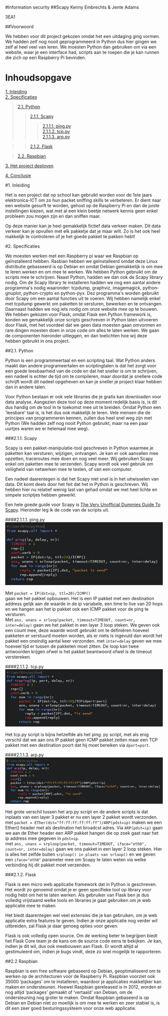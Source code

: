 #Information security
##Scapy
Kenny Embrechts & Jente Adams

3EA1

##Voorwoord

We hebben voor dit project gekozen omdat het een uitdaging ging vormen. We hadden zelf nog nooit geprogrammeerd in Python dus hier gingen we zelf al heel veel van leren. We moesten Python dan gebruiken om via een website, waar je een interface had, scripts aan te roepen die je kan runnen die zich op een Raspberry Pi bevinden.


# Inhoudsopgave

[1. Inleiding](#Inleiding)</br>
[2. Specificaties](#Specificaties)</br>
>[2.1. Python](#Python)</br>
>>[2.1.1. Scapy](#Scapy)</br>
>>>[2.1.1.1. ping.py](#ping)</br>
>>>[2.1.1.2. tcp.py](#TCP)</br>
>>>[2.1.1.3. arp.py](#ARP)</br>

>>[2.1.2. Flask](#Flask)</br>

>[2.2. Raspbian](#raspbian)</br>

[3. Het project deployen](#deploy)

[4. Conclusie](#Conclusie)

#1. Inleiding

Het is een project dat op school kan gebruikt worden voor de 1ste jaars elektronica-ICT om zo hun packet sniffing skills te verbeteren. Er dient naar een website gesurft te worden, gehost op de Raspberry Pi en dan de juiste instellingen kiezen, wat met al een klein beetje netwerk kennis geen enkel probleem zou mogen zijn en dan sniffen maar.

Op deze manier kan je heel gemakkelijk fictief data verkeer maken. Dit data verkeer kan je opvullen met elk pakketje dat je maar wilt. Zo is het ook heel makkelijk te controleren of je het goede pakket te pakken hebt!

#2. Specificaties

We moesten werken met een Raspberry pi waar we Raspbian op geïnstalleerd hebben. Rasbian hebben we geïnstalleerd omdat deze Linux distributie gebasseerd is op Debian en omdat Debian gemakkelijk is om mee te leren werken en om mee te werken. We hebben Python gebruikt om de scripts mee te schrijven. Naast Python, hadden we dan ook de Scapy library nodig. Om de Scapy library te installeren hadden we nog een aantal andere programma's nodig waaronder: tcpdump, graphviz, imagemagick, python-gnuplot, python-crypto en python-pyx. Dez programma's worden gebruikt door Scapy om een aantal functies uit te voeren. Wij hebben namelijk enkel met tcpdump gewerkt om paketten te versturen, bewerken en te ontvangen. Daarnaast hadden we nog iets nodig om onze website mee op te bouwen. We hebben gekozen voor Flask, omdat Flask een Python framework is, konden we gemakkelijk onze scripts geschreven in Python laten uitvoeren door Flask, met het voordeel dat we geen data moesten gaan omvormen en rare dingen moesten doen in onze code om alles te laten werken. We gaan de componenten hieronder uitleggen, en dan toelichten hoe wij deze hebben gebruikt in ons project.

##<a id="Python"></a>2.1. Python

Python is een programmeertaal en een scripting taal. Wat Python anders maakt dan andere programeertalen en scriptingtalen is dat het zorgt voor een goede leesbaarheid van de code en dat het sneller is om te schrijven, een nadeel is echter de tijd om te compileren, maar doordat je snellere code schrijft wordt dit nadeel opgeheven en kan je sneller je project klaar hebben dan in andere talen.

Voor Python bestaan er ook vele libraries die je gratis kan downloaden voor data analyse. Aangezien deze tool op deze moment redelijk basis is, is dit dus handig om de tool in te toekomst mee uit te breiden. Omdat Python een 'leesbare' taal is, is het dus ook makkelijk te leren. Vele mensen die de principes van programmeren kennen, zullen dus heel snel weg zijn met Python (We hadden zelf nog nooit Python gebruikt, maar na een paar uurtjes waren we er helemaal mee weg).

###<a id="Scapy"></a>2.1.1. Scapy

Scapy is een pakket-manipulatie-tool geschreven in Python waarmee je paketten kan versturen, wijzigen, ontvangen. Je kan er ook aanvallen mee opzetten, traceroutes mee doen en nog veel meer. Wij gebruiken Scapy enkel om paketten mee te verzenden. Scapy wordt ook veel gebruik om veiligheid van netwerken mee te testen, of van een computer.

Een nadeel daarentegen is dat het Scapy niet snel is in het uitwisselen van data. Dit komt deels door het feit dat het in Python is geschreven. Wij hebben hier nu relatief weinig last van gehad omdat we met heel lichte en simpele scriptjes hebben gewerkt.

Een hele goede guide voor Scapy is [The Very Unofficial Dummies Guide To Scapy](http://scapy-guide.googlecode.com/files/ScapyGuide.pdf). Hieronder leg ik de code van de scripts uit.

####<a id="ping"></a>2.1.1.1. ping.py
![ping.py](screenshots/pingScript.png)

Met `packet = IP(dst=ip, ttl=20)/ICMP()`<br/> gaan we het pakket opbouwen. Het is een IP pakket met een destination address gelijk aan de waarde in de ip variabele, een time to live van 20 hops en we hangen aan het ip pakket ook een ICMP pakket voor de ping te versturen.<br/>
Met `ans, unans = srloop(packet, timeout=TIMEOUT, count=nr, inter=delay)`
gaan we het pakket in een layer 3 loop steken. We geven ook een count mee, deze waarde wordt gebruikt om te definiëren hoeveel pakketen er verstuurd moeten worden, als er niets is ingevuld dan wordt het pakket een oneindig aantal keer verzonden. met `inter=delay` geven we mee hoeveel tijd er tussen de pakketen moet zitten. De loop kan twee antwoorden krijgen ofwel is het pakket beantwoord ofwel is de timeout verstereken.

####<a id="TCP"></a>2.1.1.2. tcp.py
![tcp.py](screenshots/tcpScript.png)

Het tcp.py script is bijna hetzelfde als het ping. py script, met als enig verschil dat we aan ons IP pakket geen ICMP pakket zetten maar een TCP pakket met een destination poort dat hij moet bereiken via `dport=port`.

####<a id="ARP"></a>2.1.1.3. arp.py
![arp.py](screenshots/arpScript.png)

Het grote verschil tussen het arp.py script en de andere scripts is dat inplaats van een layer 3 pakket er nu een layer 2 pakket wordt verzonden. met `packet = ETher(dst="ff:ff:ff:ff:ff:ff")/ARP(pdst=ip)` maken we een Ether() header met als destinaton het broadcst adres. Via `ARP(pdst=ip)` gaan we aan de Ether header een ARP pakket hangen die op zoek gaat naar het ip address mee gegeven in `pdst=ip`.<br/>
met `ans, unans = srploop(packet, timeout=TIMEOUT, iface="eth0", count=nr, inter=delay)` gaan we ons pakket in een layer 2 loop steken. Hier is alles het zelfde buiten `srploop() in plaats van srloop()` en we geven een `iface="eth0"` parameter mee om Scapy te laten weten via welke verbinding hij dit pakket moet verzenden.

###<a id="Flask"></a>2.1.2. Flask

Flask is een micro web applicatie framework dat in Python is geschreven. Het wordt zo genoemd omdat je er geen specifieke tool op library voor nodig hebt om het te laten werken. Als gebruiker van Flask ben je dus volledig vrijstaand welke tools en libraries je gaat gebruiken om je web applicatie mee te maken

Het biedt daarentegen wel veel extensies die je kan gebruiken, om je web applicatie extra features te geven. Indien je onze applicatie nog verder wil uitbreiden, zal Flask je daar genoeg opties voor geven.

Flask is ook volledig open source. Om de werking beter te begrijpen biedt het Flask Core team je de kans om de source code eens te bekijken. Je kan, indien je dit wil, dus ook meebouwen aan Flask. Er wordt altijd al gestimuleerd om, indien je bugs vindt, deze zo snel mogelijk te rapporteren. 

##<a id="Rasbian"></a>2.2 Raspbian

Raspbian is een free software gebaseerd op Debian, geoptimaliseerd om te werken op de architecturen voor de Raspberry Pi. Raspbian voorziet ook 35000 ‘packages’ om te installeren, waardoor je applicaties makkelijker kan maken en ondersteunen. Hoewel Raspbian gereleased is in 2012, worden er nog altijd ‘packages’ gemaakt of ‘vertaald’ van Debian, om de ondersteuning nog groter te maken. Omdat Raspbian gebaseerd is op Debian en Debian niet zo moeilijk is om mee te werken en zeer stabiel is, is dit een zeer goed besturingssysteem voor onze web applicatie.
